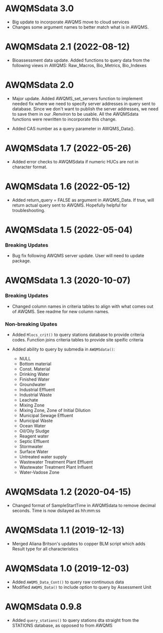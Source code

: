 # AWQMSdata 3.0
* Big update to incorporate AWQMS move to cloud services
* Changes some argument names to better match what is in AWQMS. 

# AWQMSdata 2.1 (2022-08-12)
* Bioassessment data update. Added functions to query data from the following views in AWQMS: Raw_Macros, Bio_Metrics, Bio_Indexes

# AWQMSdata 2.0
* Major update. Added AWQMS_set_servers function to implement needed fix where we need to specify server addresses in query sent to database. Since we don't want to publish the server addresses, we need to save them in our .Renviron to be usable. All the AWQMSdata functions were rewritten to incorporate this change. 

* Added CAS number as a query parameter in AWQMS_Data().

# AWQMSdata 1.7 (2022-05-26)
* Added error checks to AWQMSdata if numeric HUCs are not in character format. 

# AWQMSdata 1.6 (2022-05-12)
* Added return_query = FALSE as argument in AWQMS_Data. If true, will return actual query sent to AWQMS. Hopefully 
helpful for troubleshooting.  

# AWQMSdata 1.5 (2022-05-04)
### Breaking Updates
* Bug fix following AWQMS server update. User will need to update package. 

# AWQMSdata 1.3 (2020-10-07)
### Breaking Updates
* Changed column names in criteria tables to align with what comes out of AWQMS.
  See readme for new column names. 

### Non-breaking Upates
* Added `Mlocs_crit()` to query stations database to provide criteria codes.
  Function joins criteria tables to provide site speific criteria
  
* Added ability to query by submedia in `AWQMSdata()`: <br/>
  - NULL
  - Bottom material
  - Const. Material
  - Drinking Water
  - Finished Water
  - Groundwater
  - Industrial Effluent
  - Industrial Waste
  - Leachate
  - Mixing Zone
  - Mixing Zone, Zone of Initial Dilution
  - Municipal Sewage Effluent
  - Municipal Waste
  - Ocean Water
  - Oil/Oily Sludge
  - Reagent water
  - Septic Effluent
  - Stormwater
  - Surface Water
  - Untreated water supply
  - Wastewater Treatment Plant Effluent
  - Wastewater Treatment Plant Influent
  - Water-Vadose Zone
  
  
# AWQMSdata 1.2 (2020-04-15)

* Changed format of SampleStartTime in AWQMSdata to remove decimal seconds. Time is now dsilayed as hh:mm:ss

# AWQMSdata 1.1 (2019-12-13)

* Merged Aliana Britson's updates to copper BLM script which adds Result type for all characteristics


# AWQMSdata 1.0 (2019-12-03)

* Added `AWQMS_Data_Cont()` to query raw continuous data
* Modified `AWQMS_Data()` to include option to query by Assessment Unit


# AWQMSdata 0.9.8

* Added `query_stations()` to query stations dta straight from the STATIONS 
  database, as opposed to from AWQMS
